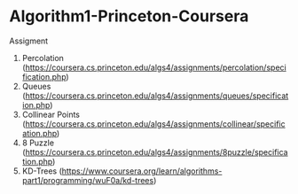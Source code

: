 # Algorithm1-Princeton-Coursera
Assigment
1. Percolation (https://coursera.cs.princeton.edu/algs4/assignments/percolation/specification.php)
2. Queues (https://coursera.cs.princeton.edu/algs4/assignments/queues/specification.php)
3. Collinear Points (https://coursera.cs.princeton.edu/algs4/assignments/collinear/specification.php)
4. 8 Puzzle (https://coursera.cs.princeton.edu/algs4/assignments/8puzzle/specification.php)
5. KD-Trees (https://www.coursera.org/learn/algorithms-part1/programming/wuF0a/kd-trees)
